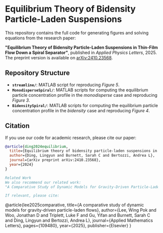 # Equilibrium Theory of Bidensity Particle-Laden Suspensions  

This repository contains the full code for generating figures and solving equations from the research paper:  

**"Equilibrium Theory of Bidensity Particle-Laden Suspensions in Thin-Film Flow Down a Spiral Separator"**, published in *Applied Physics Letters*, 2025.  
The preprint version is available on [arXiv:2410.23568](https://arxiv.org/abs/2410.23568).  

## Repository Structure  

- **`streamline/`**: MATLAB script for reproducing *Figure 5*.  
- **`MonodisperseSpiral/`**: MATLAB scripts for computing the equilibrium particle concentration profile in the *monodisperse* case and reproducing *Figure 3*.  
- **`BidensitySpiral/`**: MATLAB scripts for computing the equilibrium particle concentration profile in the *bidensity* case and reproducing *Figure 4*.  

## Citation  

If you use our code for academic research, please cite our paper:  

```bibtex
@article{ding2024equilibrium,
  title={Equilibrium theory of bidensity particle-laden suspensions in thin-film flow down a spiral separator},
  author={Ding, Lingyun and Burnett, Sarah C and Bertozzi, Andrea L},
  journal={arXiv preprint arXiv:2410.23568},
  year={2024}
}

Related Work
We also recommend our related work:
"A Comparative Study of Dynamic Models for Gravity-Driven Particle-Laden Flows", available at arXiv:2410.23561.

If relevant, please cite:

```
@article{lee2025comparative,
  title={A comparative study of dynamic models for gravity-driven particle-laden flows},
  author={Lee, Wing Pok and Woo, Jonathan D and Triplett, Luke F and Gu, Yifan and Burnett, Sarah C and Ding, Lingyun and Bertozzi, Andrea L},
  journal={Applied Mathematics Letters},
  pages={109480},
  year={2025},
  publisher={Elsevier}
}
```